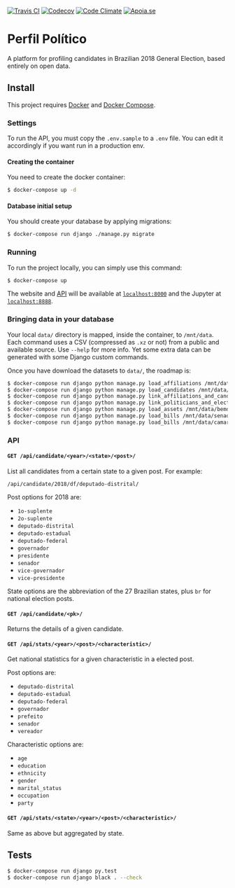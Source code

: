 [![Travis CI](https://img.shields.io/travis/okfn-brasil/perfil-politico.svg)](https://travis-ci.org/okfn-brasil/perfil-politico)
[![Codecov](https://img.shields.io/codecov/c/github/okfn-brasil/perfil-politico.svg)](https://codecov.io/gh/okfn-brasil/perfil-politico)
[![Code Climate](https://img.shields.io/codeclimate/maintainability/okfn-brasil/perfil-politico.svg)](https://codeclimate.com/github/okfn-brasil/perfil-politico)
[![Apoia.se](https://img.shields.io/badge/donate-apoia.se-EB4A3B.svg)](https://apoia.se/serenata)

# Perfil Político

A platform for profiling candidates in Brazilian 2018 General Election, based
entirely on open data.

## Install

This project requires [Docker](https://docs.docker.com/install/) and
[Docker Compose](https://docs.docker.com/compose/install/).

### Settings

To run the API, you must copy the `.env.sample` to a `.env` file. You can edit
it accordingly if you want run in a production env.

#### Creating the container

You need to create the docker container:

```sh
$ docker-compose up -d
```

#### Database initial setup

You should create your database by applying migrations:

```sh
$ docker-compose run django ./manage.py migrate
```

### Running

To run the project locally, you can simply use this command:

```sh
$ docker-compose up
```

The website and [API](#api) will be available at
[`localhost:8000`](http://localhost:8000) and the Jupyter at
[`localhost:8888`](http://localhost:8888).

### Bringing data in your database

Your local `data/` directory is mapped, inside the container, to `/mnt/data`.
Each command uses a CSV (compressed as `.xz` or not) from a public and
available source. Use `--help` for more info. Yet some extra data can be
generated with some Django custom commands.

Once you have download the datasets to `data/`, the roadmap is:

```sh
$ docker-compose run django python manage.py load_affiliations /mnt/data/filiacao.csv
$ docker-compose run django python manage.py load_candidates /mnt/data/candidatura.csv
$ docker-compose run django python manage.py link_affiliations_and_candidates
$ docker-compose run django python manage.py link_politicians_and_election_results
$ docker-compose run django python manage.py load_assets /mnt/data/bemdeclarado.csv
$ docker-compose run django python manage.py load_bills /mnt/data/senado.csv
$ docker-compose run django python manage.py load_bills /mnt/data/camara.csv
```

### API

#### `GET /api/candidate/<year>/<state>/<post>/`

List all candidates from a certain state to a given post. For example:

`/api/candidate/2018/df/deputado-distrital/`

Post options for 2018 are:

* `1o-suplente`
* `2o-suplente`
* `deputado-distrital`
* `deputado-estadual`
* `deputado-federal`
* `governador`
* `presidente`
* `senador`
* `vice-governador`
* `vice-presidente`

State options are the abbreviation of the 27 Brazilian states, plus `br` for
national election posts.

#### `GET /api/candidate/<pk>/`

Returns the details of a given candidate.

#### `GET /api/stats/<year>/<post>/<characteristic>/`

Get national statistics for a given characteristic in a elected post.

Post options are:

* `deputado-distrital`
* `deputado-estadual`
* `deputado-federal`
* `governador`
* `prefeito`
* `senador`
* `vereador`

Characteristic options are:

* `age`
* `education`
* `ethnicity`
* `gender`
* `marital_status`
* `occupation`
* `party`

#### `GET /api/stats/<state>/<year>/<post>/<characteristic>/`

Same as above but aggregated by state.

## Tests

```sh
$ docker-compose run django py.test
$ docker-compose run django black . --check
```